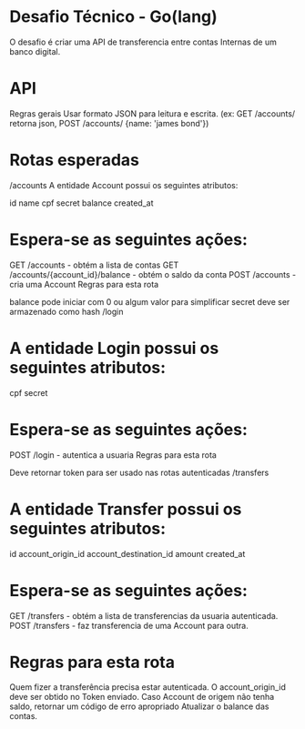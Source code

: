 # Desafio Técnico - Go(lang)
O desafio é criar uma API de transferencia entre contas Internas de um banco digital.


# API
Regras gerais
Usar formato JSON para leitura e escrita. (ex: GET /accounts/ retorna json, POST /accounts/ {name: 'james bond'})

# Rotas esperadas
/accounts
A entidade Account possui os seguintes atributos:

id
name
cpf
secret
balance
created_at

# Espera-se as seguintes ações:

GET /accounts - obtém a lista de contas
GET /accounts/{account_id}/balance - obtém o saldo da conta
POST /accounts - cria uma Account
Regras para esta rota

balance pode iniciar com 0 ou algum valor para simplificar
secret deve ser armazenado como hash
/login

# A entidade Login possui os seguintes atributos:

cpf
secret

# Espera-se as seguintes ações:

POST /login - autentica a usuaria
Regras para esta rota

Deve retornar token para ser usado nas rotas autenticadas
/transfers

# A entidade Transfer possui os seguintes atributos:

id
account_origin_id
account_destination_id
amount
created_at

# Espera-se as seguintes ações:

GET /transfers - obtém a lista de transferencias da usuaria autenticada.
POST /transfers - faz transferencia de uma Account para outra.

# Regras para esta rota

Quem fizer a transferência precisa estar autenticada.
O account_origin_id deve ser obtido no Token enviado.
Caso Account de origem não tenha saldo, retornar um código de erro apropriado
Atualizar o balance das contas.